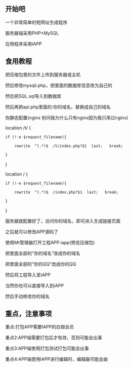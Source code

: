 开始吧
---
一个非常简单的短网址生成程序

服务器端采用PHP+MySQL

应用程序采用IAPP

食用教程
---
把压缩包里的文件上传到服务器或主机

然后修改mysqli.php，把里面的数据库信息改为自己的

然后把SQL.sql导入到数据库

然后再把api.php里面的:你的域名，替换成自己的域名

伪静态配置(nginx 别问我为什么只有nginx因为我只用过nginx)


location /t/ {

	if (!-e $request_filename){

		rewrite  ^(.*)$  /t/index.php?$1  last;   break;

	}

}

location / {

	if (!-e $request_filename){

		rewrite  ^(.*)$  /index.php?$1  last;   break;

	}

}


服务器就配置好了，访问你的域名，即可进入生成链接页面

之后就可以修改APP源码了

使用Mt管理器打开工程APP.iapp(预览压缩包)

把里面全部的"你的域名"改成你的域名

把里面全部的"你的QQ"改成你的QQ

然后将工程导入至iAPP

当然你也可以直接导入到iAPP

然后手动修改你的域名

重点，注意事项
---
重点:打包APP需要IAPP的白银会员

重点2:APP端需要打包后才有效，否则可能会出事

重点3:APP端使用打包测试打包可能会出事

重点4:APP端使用IAPP进行编辑时，编辑器可能会崩
